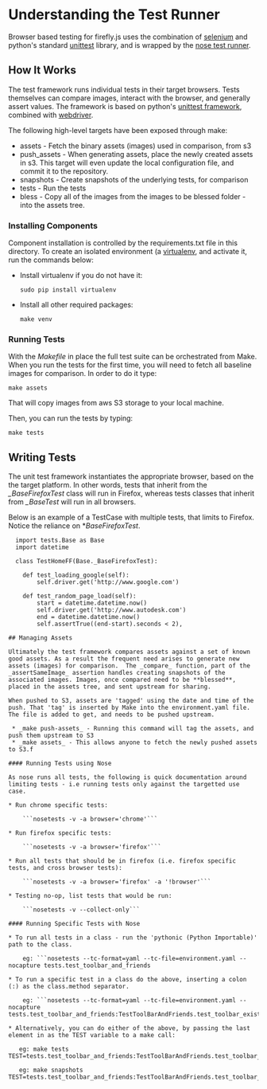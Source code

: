 # Understanding the Test Runner

Browser based testing for firefly.js uses the combination of [selenium](http://selenium-python.readthedocs.org/en/latest/) and python's standard [unittest](https://docs.python.org/2/library/unittest.html) library, and is wrapped by the [nose test runner](http://nose.readthedocs.org).

## How It Works

The test framework runs individual tests in their target browsers. Tests themselves can compare images, interact with the browser, and generally assert values.  The framework is based on python's [unittest framework](https://docs.python.org/2/library/unittest.html), combined with [webdriver](http://selenium-python.readthedocs.org/en/latest/api.html).

The following high-level targets have been exposed through make:

* assets - Fetch the binary assets (images) used in comparison, from s3
* push_assets - When generating assets, place the newly created assets in s3. This target will even update the local configuration file, and commit it to the repository.
* snapshots - Create snapshots of the underlying tests, for comparison
* tests - Run the tests
* bless - Copy all of the images from the images to be blessed folder - into the assets tree.

### Installing Components

Component installation is controlled by the requirements.txt file in this directory.  To create an isolated environment (a [virtualenv](http://virtualenv.readthedocs.org/), and activate it, run the commands below:

* Install virtualenv if you do not have it:

    ```sudo pip install virtualenv```

* Install all other required packages:

    ```make venv```

### Running Tests

With the _Makefile_ in place the full test suite can be orchestrated from Make. When you run the tests for the first time, you will need to
fetch all baseline images for comparison. In order to do it type:

 ```make assets```

That will copy images from aws S3 storage to your local machine.

Then, you can run the tests by typing:

 ```make tests```

## Writing Tests

The unit test framework instantiates the appropriate browser, based on the the target platform. In other words, tests that inherit from the *_BaseFirefoxTest* class will run in Firefox, whereas tests classes that inherit from *_BaseTest* will run in all browsers.

Below is an example of a TestCase with multiple tests, that limits to Firefox. Notice the reliance on *_BaseFirefoxTest_.

```
  import tests.Base as Base
  import datetime

  class TestHomeFF(Base._BaseFirefoxTest):

    def test_loading_google(self):
        self.driver.get('http://www.google.com')

    def test_random_page_load(self):
        start = datetime.datetime.now()
        self.driver.get('http://www.autodesk.com')
        end = datetime.datetime.now()
        self.assertTrue((end-start).seconds < 2),

## Managing Assets

Ultimately the test framework compares assets against a set of known good assets. As a result the frequent need arises to generate new assets (images) for comparison.  The _compare_ function, part of the _assertSameImage_ assertion handles creating snapshots of the associated images. Images, once compared need to be **blessed**, placed in the assets tree, and sent upstream for sharing.

When pushed to S3, assets are 'tagged' using the date and time of the push. That 'tag' is inserted by Make into the environment.yaml file. The file is added to get, and needs to be pushed upstream.

 * _make push-assets_ - Running this command will tag the assets, and push them upstream to S3
 * _make assets_ - This allows anyone to fetch the newly pushed assets to S3.f

#### Running Tests using Nose

As nose runs all tests, the following is quick documentation around limiting tests - i.e running tests only against the targetted use case.

* Run chrome specific tests:

    ```nosetests -v -a browser='chrome'```

* Run firefox specific tests:

    ```nosetests -v -a browser='firefox'```

* Run all tests that should be in firefox (i.e. firefox specific tests, and cross browser tests):

    ```nosetests -v -a browser='firefox' -a '!browser'```

* Testing no-op, list tests that would be run:

    ```nosetests -v --collect-only```

#### Running Specific Tests with Nose

* To run all tests in a class - run the 'pythonic (Python Importable)' path to the class.

    eg: ```nosetests --tc-format=yaml --tc-file=environment.yaml --nocapture tests.test_toolbar_and_friends

* To run a specific test in a class do the above, inserting a colon (:) as the class.method separator.

    eg: ```nosetests --tc-format=yaml --tc-file=environment.yaml --nocapture tests.test_toolbar_and_friends:TestToolBarAndFriends.test_toolbar_exists

* Alternatively, you can do either of the above, by passing the last element in as the TEST variable to a make call:

   eg: make tests TEST=tests.test_toolbar_and_friends:TestToolBarAndFriends.test_toolbar_exists

   eg: make snapshots TEST=tests.test_toolbar_and_friends:TestToolBarAndFriends.test_toolbar_exists
